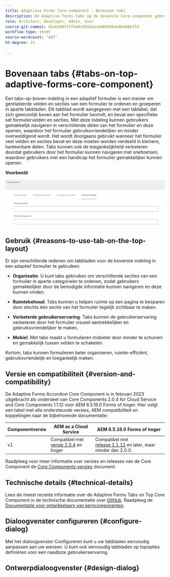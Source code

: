 ```yaml
---
title: Adaptieve Forms Core-component - Bovenaan tabs
description: De Adaptive Forms-tabs op de bovenste Core-component gebruiken of aanpassen.
role: Architect, Developer, Admin, User
source-git-commit: d2a6108f17f6e0c6b91bec84893d64a8bd48effd
workflow-type: tm+mt
source-wordcount: '437'
ht-degree: 1%

---
```



# Bovenaan tabs {#tabs-on-top-adaptive-forms-core-component}

Een tabs-op-boven-indeling in een adaptief formulier is een manier om gerelateerde velden en secties van een formulier te ordenen en groeperen in aparte tabbladen. Elk tabblad wordt aangegeven met een tablabel, dat zich gewoonlijk boven aan het formulier bevindt, en bevat een specifieke set formuliervelden en secties. Met deze indeling kunnen gebruikers gemakkelijk navigeren in verschillende delen van het formulier en deze openen, waardoor het formulier gebruiksvriendelijker en minder overweldigend wordt. Het wordt doorgaans gebruikt wanneer het formulier veel velden en secties bevat en deze moeten worden verdeeld in kleinere, hanteerbare delen. Tabs kunnen ook de toegankelijkheid verbeteren doordat gebruikers door het formulier kunnen navigeren met sneltoetsen, waardoor gebruikers met een handicap het formulier gemakkelijker kunnen openen.

**Voorbeeld**

![](/help/adaptive-forms/assets/tabs.png)

## Gebruik {#reasons-to-use-tab-on-the-top-layout}

Er zijn verschillende redenen om tabbladen voor de bovenste indeling in een adaptief formulier te gebruiken:

* **Organisatie**: U kunt tabs gebruiken om verschillende secties van een formulier in aparte categorieën te ordenen, zodat gebruikers gemakkelijker door de benodigde informatie kunnen navigeren en deze kunnen vinden.

* **Ruimtebehoud**: Tabs kunnen u helpen ruimte op een pagina te besparen door slechts één sectie van het formulier tegelijk zichtbaar te maken.

* **Verbeterde gebruikerservaring**: Tabs kunnen de gebruikerservaring verbeteren door het formulier visueel aantrekkelijker en gebruiksvriendelijker te maken.

* **Mobiel**: Met tabs maakt u formulieren mobieler door minder te schuiven en gemakkelijk tussen velden te schakelen.

Kortom, tabs kunnen formulieren beter organiseren, ruimte-efficiënt, gebruiksvriendelijk en toegankelijk maken.

## Versie en compatibiliteit {#version-and-compatibility}

De Adaptive Forms Accordion Core Component is in februari 2023 uitgebracht als onderdeel van Core Components 2.0.4 for Cloud Service and Core Components 1.1.12 voor AEM 6.5.16.0 Forms of hoger. Hier volgt een tabel met alle ondersteunde versies, AEM compatibiliteit en koppelingen naar de bijbehorende documentatie:

| Componentversie | AEM as a Cloud Service | AEM 6.5.16.0 Forms of hoger |
|---|---|---|
| v1 | Compatibel met<br>[versie 2.0.4](/help/adaptive-forms/version.md) en hoger | Compatibel met<br>[release 1.1.12](/help/adaptive-forms/version.md) en later, maar minder dan 2.0.0. |

Raadpleeg voor meer informatie over versies en releases van de Core Component de [Core Components-versies](/help/adaptive-forms/version.md) document.

<!-- ## Sample Component Output {#sample-component-output}

To experience the Accordion Component as well as see examples of its configuration options as well as HTML and JSON output, visit the [Component Library](https://adobe.com/go/aem_cmp_library_accordion). -->

## Technische details {#technical-details}

Lees de meest recente informatie over de Adaptive Forms Tabs on Top Core Component in de technische documentatie over [GitHub](https://github.com/adobe/aem-core-forms-components/tree/master/ui.af.apps/src/main/content/jcr_root/apps/core/fd/components/form/tabsontop/v1/tabsontop). Raadpleeg de [Documentatie voor ontwikkelaars van kerncomponenten](/help/developing/overview.md).

## Dialoogvenster configureren {#configure-dialog}

Met het dialoogvenster Configureren kunt u uw tabbladen eenvoudig aanpassen aan uw wensen. U kunt ook eenvoudig tabbladen op topopties definiëren voor een naadloze gebruikerservaring.

## Ontwerpdialoogvenster {#design-dialog}
